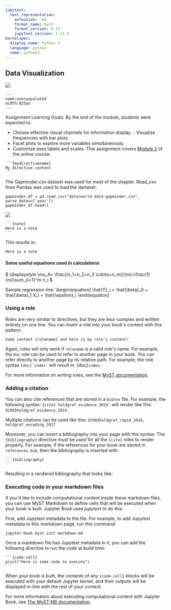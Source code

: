 ```yaml
---
jupytext:
  text_representation:
    extension: .md
    format_name: myst
    format_version: 0.13
    jupytext_version: 1.11.5
kernelspec:
  display_name: Python 3
  language: python
  name: python3
---
```



## Data Visualization
![](C:\Users\sindi\Pictures\overpopulated.png)

```{figure} C:\Users\sindi\Pictures\overpopulated.png
---
name:overpopulated
width:825px
---
```
Assignment Learning Goals: By the end of the module, students were expected to:

- Choose effective visual channels for information display. - Visualize frequencies with bar plots.
- Facet plots to explore more variables simultaneously.
- Customize axes labels and scales. This assignment covers [Module 2](https://viz-learn.mds.ubc.ca/en/module2) of the online course:

````
```{mydirectivename}
My directive content
```
````

The Gapminder.csv dataset was used for most of the chapter. Read_csv from Pandas was used to load the dartaset.

```{code-cell} ipython3
gapminder_df = pd.read_csv("data/world-data-gapminder.csv", parse_dates=['year'])
gapminder_df.head()
```

![](C:\Users\sindi\Downloads\7GFY4xEtGEgGdR3WZNkL--1--f0wme.jpg)

````
```{note}
Here is a note
```
````

This results in:

```{note}
Here is a note
```

#### Some useful equations used in calculations

$
\displaystyle \mu_A= \frac{(n_1+n_2+n_3 \cdots+n_m)}{m}=\frac{1}{m}\sum_{i=1}^m n_i
$

Sample regression line:
\begin{equation}
\hat{Y}_i = \hat{\beta}_0 + \hat{\beta}_1 X_i + \hat{\epsilon}_i
\end{equation}

### Using a role

Roles are very similar to directives, but they are less-complex and written
entirely on one line. You can insert a role into your book's content with
this pattern:

```
Some content {rolename}`and here is my role's content!`
```

Again, roles will only work if `rolename` is a valid role's name. For example,
the `doc` role can be used to refer to another page in your book. You can
refer directly to another page by its relative path. For example, the
role syntax `` {doc}`index` `` will result in: {doc}`index`.

For more information on writing roles, see the
[MyST documentation](https://myst-parser.readthedocs.io/).

### Adding a citation

You can also cite references that are stored in a `bibtex` file. For example,
the following syntax: `` {cite}`holdgraf_evidence_2014` `` will render like
this: {cite}`holdgraf_evidence_2014`.

Multiple citations can be used like this:
 {cite}`holdgraf_rapid_2016, holdgraf_encoding_2017`

Moreover, you can insert a bibliography into your page with this syntax:
The `{bibliography}` directive must be used for all the `{cite}` roles to
render properly.
For example, if the references for your book are stored in `references.bib`,
then the bibliography is inserted with:

````
```{bibliography}
```
````

Resulting in a rendered bibliography that looks like:

<!-- ```{bibliography}

``` -->

### Executing code in your markdown files

If you'd like to include computational content inside these markdown files,
you can use MyST Markdown to define cells that will be executed when your
book is built. Jupyter Book uses _jupytext_ to do this.

First, add Jupytext metadata to the file. For example, to add Jupytext metadata
to this markdown page, run this command:

```
jupyter-book myst init markdown.md
```

Once a markdown file has Jupytext metadata in it, you can add the following
directive to run the code at build time:

````
```{code-cell}
print("Here is some code to execute")
```
````

When your book is built, the contents of any `{code-cell}` blocks will be
executed with your default Jupyter kernel, and their outputs will be displayed
in-line with the rest of your content.

For more information about executing computational content with Jupyter Book,
see [The MyST-NB documentation](https://myst-nb.readthedocs.io/).
